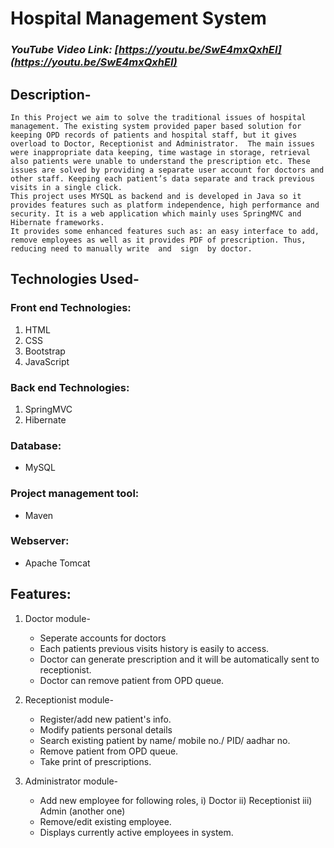 # Hospital Management System


### _YouTube Video Link: [https://youtu.be/SwE4mxQxhEI](https://youtu.be/SwE4mxQxhEI)_

## Description-
    In this Project we aim to solve the traditional issues of hospital management. The existing system provided paper based solution for keeping OPD records of patients and hospital staff, but it gives overload to Doctor, Receptionist and Administrator.  The main issues were inappropriate data keeping, time wastage in storage, retrieval also patients were unable to understand the prescription etc. These issues are solved by providing a separate user account for doctors and other staff. Keeping each patient’s data separate and track previous visits in a single click. 
    This project uses MYSQL as backend and is developed in Java so it provides features such as platform independence, high performance and security. It is a web application which mainly uses SpringMVC and Hibernate frameworks. 
    It provides some enhanced features such as: an easy interface to add, remove employees as well as it provides PDF of prescription. Thus, reducing need to manually write  and  sign  by doctor.

## Technologies Used-

### Front end Technologies:
  1. HTML
  2. CSS
  3. Bootstrap
  4. JavaScript
  
### Back end Technologies:
  1. SpringMVC 
  2. Hibernate
  
### Database:
  - MySQL
  
### Project management tool:
  - Maven
  
### Webserver:
  - Apache Tomcat
  

## Features:
  1. Doctor module-
      - Seperate accounts for doctors
      - Each patients previous visits history is easily to access.
      - Doctor can generate prescription and it will be automatically sent to receptionist.
      - Doctor can remove patient from OPD queue.
      
  2. Receptionist module-
      - Register/add new patient's info.
      - Modify patients personal details
      - Search existing patient by name/ mobile no./ PID/ aadhar no.
      - Remove patient from OPD queue.
      - Take print of prescriptions.
      
  3. Administrator module-
      - Add new employee for following roles,
                      i) Doctor
                     ii) Receptionist
                    iii) Admin (another one)
      - Remove/edit existing employee. 
      - Displays currently active employees in system.
      


      
  
